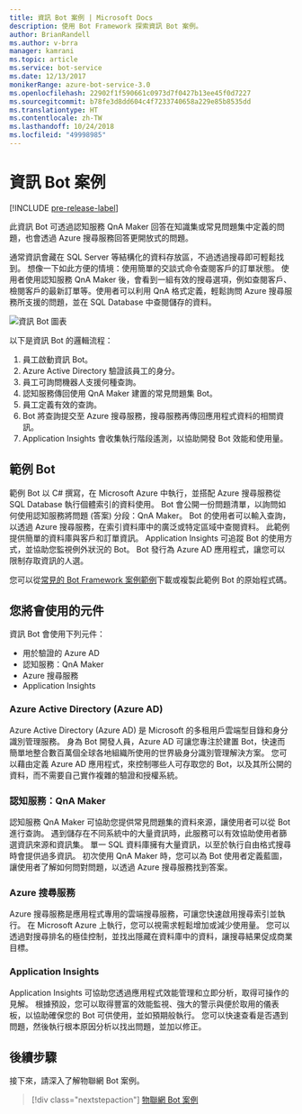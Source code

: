 ```yaml
---
title: 資訊 Bot 案例 | Microsoft Docs
description: 使用 Bot Framework 探索資訊 Bot 案例。
author: BrianRandell
ms.author: v-brra
manager: kamrani
ms.topic: article
ms.service: bot-service
ms.date: 12/13/2017
monikerRange: azure-bot-service-3.0
ms.openlocfilehash: 22902f1f590661c0973d7f0427b13ee45f0d7227
ms.sourcegitcommit: b78fe3d8dd604c4f7233740658a229e85b8535dd
ms.translationtype: HT
ms.contentlocale: zh-TW
ms.lasthandoff: 10/24/2018
ms.locfileid: "49998985"
---
```

# <a name="information-bot-scenario"></a>資訊 Bot 案例

[!INCLUDE [pre-release-label](includes/pre-release-label-v3.md)]

此資訊 Bot 可透過認知服務 QnA Maker 回答在知識集或常見問題集中定義的問題，也會透過 Azure 搜尋服務回答更開放式的問題。

通常資訊會藏在 SQL Server 等結構化的資料存放區，不過透過搜尋即可輕鬆找到。 想像一下如此方便的情境：使用簡單的交談式命令查閱客戶的訂單狀態。 使用者使用認知服務 QnA Maker 後，會看到一組有效的搜尋選項，例如查閱客戶、檢閱客戶的最新訂單等。使用者可以利用 QnA 格式定義，輕鬆詢問 Azure 搜尋服務所支援的問題，並在 SQL Database 中查閱儲存的資料。

![資訊 Bot 圖表](~/media/scenarios/bot-service-scenario-informational-bot.png)

以下是資訊 Bot 的邏輯流程：

1. 員工啟動資訊 Bot。
2. Azure Active Directory 驗證該員工的身分。
3. 員工可詢問機器人支援何種查詢。
4. 認知服務傳回使用 QnA Maker 建置的常見問題集 Bot。
5. 員工定義有效的查詢。
6. Bot 將查詢提交至 Azure 搜尋服務，搜尋服務再傳回應用程式資料的相關資訊。
7. Application Insights 會收集執行階段遙測，以協助開發 Bot 效能和使用量。

## <a name="sample-bot"></a>範例 Bot
範例 Bot 以 C# 撰寫，在 Microsoft Azure 中執行，並搭配 Azure 搜尋服務從 SQL Database 執行個體索引的資料使用。 Bot 會公開一份問題清單，以詢問如何使用認知服務將問題 (答案) 分段：QnA Maker。 Bot 的使用者可以輸入查詢，以透過 Azure 搜尋服務，在索引資料庫中的廣泛或特定區域中查閱資料。 此範例提供簡單的資料庫與客戶和訂單資訊。 Application Insights 可追蹤 Bot 的使用方式，並協助您監視例外狀況的 Bot。 Bot 發行為 Azure AD 應用程式，讓您可以限制存取資訊的人選。

您可以從[常見的 Bot Framework 案例範例](https://aka.ms/bot/scenarios)下載或複製此範例 Bot 的原始程式碼。

## <a name="components-youll-use"></a>您將會使用的元件
資訊 Bot 會使用下列元件：
-   用於驗證的 Azure AD
-   認知服務：QnA Maker
-   Azure 搜尋服務
-   Application Insights

### <a name="azure-active-directory-azure-ad"></a>Azure Active Directory (Azure AD)
Azure Active Directory (Azure AD) 是 Microsoft 的多租用戶雲端型目錄和身分識別管理服務。 身為 Bot 開發人員，Azure AD 可讓您專注於建置 Bot，快速而簡單地整合數百萬個全球各地組織所使用的世界級身分識別管理解決方案。 您可以藉由定義 Azure AD 應用程式，來控制哪些人可存取您的 Bot，以及其所公開的資料，而不需要自己實作複雜的驗證和授權系統。

### <a name="cognitive-services-qna-maker"></a>認知服務：QnA Maker
認知服務 QnA Maker 可協助您提供常見問題集的資料來源，讓使用者可以從 Bot 進行查詢。 遇到儲存在不同系統中的大量資訊時，此服務可以有效協助使用者篩選資訊來源和資訊集。 單一 SQL 資料庫擁有大量資訊，以至於執行自由格式搜尋時會提供過多資訊。 初次使用 QnA Maker 時，您可以為 Bot 使用者定義藍圖，讓使用者了解如何問對問題，以透過 Azure 搜尋服務找到答案。

### <a name="azure-search"></a>Azure 搜尋服務
Azure 搜尋服務是應用程式專用的雲端搜尋服務，可讓您快速啟用搜尋索引並執行。 在 Microsoft Azure 上執行，您可以視需求輕鬆增加或減少使用量。 您可以透過對搜尋排名的極佳控制，並找出隱藏在資料庫中的資料，讓搜尋結果促成商業目標。

### <a name="application-insights"></a>Application Insights
Application Insights 可協助您透過應用程式效能管理和立即分析，取得可操作的見解。 根據預設，您可以取得豐富的效能監視、強大的警示與便於取用的儀表板，以協助確保您的 Bot 可供使用，並如預期般執行。 您可以快速查看是否遇到問題，然後執行根本原因分析以找出問題，並加以修正。

## <a name="next-steps"></a>後續步驟
接下來，請深入了解物聯網 Bot 案例。

> [!div class="nextstepaction"]
> [物聯網 Bot 案例](bot-service-scenario-internet-things.md)
